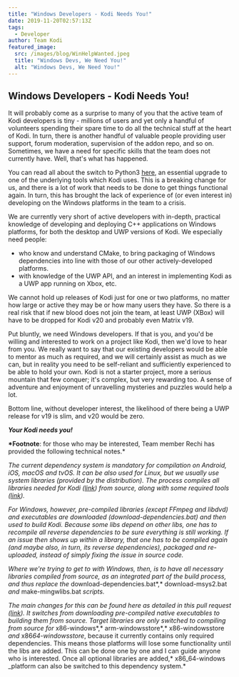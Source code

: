 ```yaml
---
title: "Windows Developers - Kodi Needs You!"
date: 2019-11-20T02:57:13Z
tags:
  - Developer
author: Team Kodi
featured_image:
  src: /images/blog/WinHelpWanted.jpeg
  title: "Windows Devs, We Need You!"
  alt: "Windows Devs, We Need You!"
---
```


## Windows Developers - Kodi Needs You!

It will probably come as a surprise to many of you that the active team of Kodi developers is tiny - millions of users and yet only a handful of volunteers spending their spare time to do all the technical stuff at the heart of Kodi. In turn, there is another handful of valuable people providing user support, forum moderation, supervision of the addon repo, and so on. Sometimes, we have a need for specific skills that the team does not currently have. Well, that's what has happened.

You can read all about the switch to Python3 [here](https://kodi.tv/article/kodi-19-python-3-goes-live), an essential upgrade to one of the underlying tools which Kodi uses. This is a breaking change for us, and there is a lot of work that needs to be done to get things functional again. In turn, this has brought the lack of experience of (or even interest in) developing on the Windows platforms in the team to a crisis.

We are currently very short of active developers with in-depth, practical knowledge of developing and deploying C++ applications on Windows platforms, for both the desktop and UWP versions of Kodi. We especially need people:

- who know and understand CMake, to bring packaging of Windows dependencies into line with those of our other actively-developed platforms.
- with knowledge of the UWP API, and an interest in implementing Kodi as a UWP app running on Xbox, etc.

We cannot hold up releases of Kodi just for one or two platforms, no matter how large or active they may be or how many users they have. So there is a real risk that if new blood does not join the team, at least UWP (XBox) will have to be dropped for Kodi v20 and probably even Matrix v19.

Put bluntly, we need Windows developers. If that is you, and you'd be willing and interested to work on a project like Kodi, then we'd love to hear from you. We really want to say that our existing developers would be able to mentor as much as required, and we will certainly assist as much as we can, but in reality you need to be self-reliant and sufficiently experienced to be able to hold your own. Kodi is not a starter project, more a serious mountain that few conquer; it's complex, but very rewarding too. A sense of adventure and enjoyment of unravelling mysteries and puzzles would help a lot.

Bottom line, without developer interest, the likelihood of there being a UWP release for v19 is slim, and v20 would be zero.

**_Your Kodi needs you!_**

**\*Footnote**: for those who may be interested, Team member Rechi has provided the following technical notes.\*

_The current dependency system is mandatory for compilation on Android, iOS, macOS and tvOS. It can be also used for Linux, but we usually use system libraries (provided by the distribution). The process compiles all libraries needed for Kodi ([link](https://github.com/xbmc/xbmc/tree/master/tools/depends/target)) from source, along with some required tools ([link](https://github.com/xbmc/xbmc/tree/master/tools/depends/native))._

*For Windows, however, pre-compiled libraries (except FFmpeg and libdvd) and executables are downloaded (*download-dependencies.bat*) and then used to build Kodi. Because some libs depend on other libs, one has to recompile all reverse dependencies to be sure everything is still working. If an issue then shows up within a library, that one has to be compiled again (and maybe also, in turn, its reverse dependencies), packaged and re-uploaded, instead of simply fixing the issue in source code.*

_Where we're trying to get to with Windows, then, is to have all necessary libraries compiled from source, as an integrated part of the build process, and thus replace the_ download-dependencies.bat*,* download-msys2.bat _and_ make-mingwlibs.bat _scripts._

_The main changes for this can be found here as detailed in this pull request ([link](https://github.com/xbmc/xbmc/pull/16850)). It switches from downloading pre-compiled native executables to building them from source. Target libraries are only switched to compiling from source for_ x86-windows*,* arm-windowsstore*,* x86-windowsstore _and_ x86*64-windowsstore*, because it currently contains only required dependencies. This means those platforms will lose some functionality until the libs are added. This can be done one by one and I can guide anyone who is interested. Once all optional libraries are added,* x86_64-windows \_platform can also be switched to this dependency system.*
